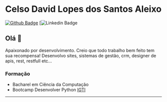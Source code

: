 # Celso David Lopes dos Santos Aleixo

[![Github Badge](https://img.shields.io/badge/-Github-000?style=flat-square&logo=Github&logoColor=white&link=https://github.com/celsodavid)](https://github.com/victoramsantos)
[![Linkedin Badge](https://img.shields.io/badge/-LinkedIn-blue?style=flat-square&logo=Linkedin&logoColor=white&link=https://www.linkedin.com/in/celso-david-lopes-dos-santos/)

## Olá 👋

Apaixonado por desenvolvimento. 
Creio que todo trabalho bem feito tem sua recompensa! 
Desenvolvo sites, sistemas de gestão, crm, designer de apis, rest, restfull etc...

### Formação
- Bacharel em Ciência da Computação
- Bootcamp Desenvolver Python [IGTI](https://www.igti.com.br/custom/desenvolvedor-python/)

<!-- ### Certificação
- [Imasters]() -->

---

<!--
**celsodavid/celsodavid** is a ✨ _special_ ✨ repository because its `README.md` (this file) appears on your GitHub profile.

Here are some ideas to get you started:

- 🔭 I’m currently working on ...
- 🌱 I’m currently learning ...
- 👯 I’m looking to collaborate on ...
- 🤔 I’m looking for help with ...
- 💬 Ask me about ...
- 📫 How to reach me: ...
- 😄 Pronouns: ...
- ⚡ Fun fact: ...
-->
